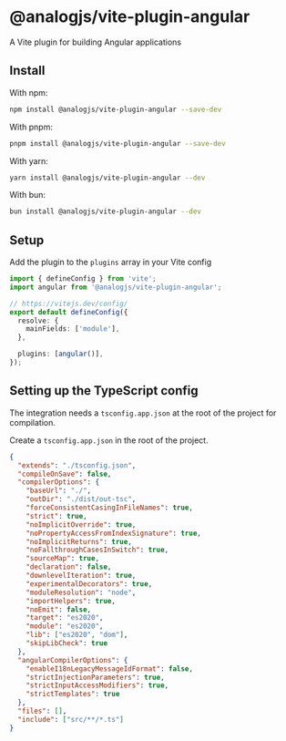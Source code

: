 # @analogjs/vite-plugin-angular

A Vite plugin for building Angular applications

## Install

With npm:

```sh
npm install @analogjs/vite-plugin-angular --save-dev
```

With pnpm:

```sh
pnpm install @analogjs/vite-plugin-angular --save-dev
```

With yarn:

```sh
yarn install @analogjs/vite-plugin-angular --dev
```

With bun:

```sh
bun install @analogjs/vite-plugin-angular --dev
```

## Setup

Add the plugin to the `plugins` array in your Vite config

```ts
import { defineConfig } from 'vite';
import angular from '@analogjs/vite-plugin-angular';

// https://vitejs.dev/config/
export default defineConfig({
  resolve: {
    mainFields: ['module'],
  },

  plugins: [angular()],
});
```

## Setting up the TypeScript config

The integration needs a `tsconfig.app.json` at the root of the project for compilation.

Create a `tsconfig.app.json` in the root of the project.

```json
{
  "extends": "./tsconfig.json",
  "compileOnSave": false,
  "compilerOptions": {
    "baseUrl": "./",
    "outDir": "./dist/out-tsc",
    "forceConsistentCasingInFileNames": true,
    "strict": true,
    "noImplicitOverride": true,
    "noPropertyAccessFromIndexSignature": true,
    "noImplicitReturns": true,
    "noFallthroughCasesInSwitch": true,
    "sourceMap": true,
    "declaration": false,
    "downlevelIteration": true,
    "experimentalDecorators": true,
    "moduleResolution": "node",
    "importHelpers": true,
    "noEmit": false,
    "target": "es2020",
    "module": "es2020",
    "lib": ["es2020", "dom"],
    "skipLibCheck": true
  },
  "angularCompilerOptions": {
    "enableI18nLegacyMessageIdFormat": false,
    "strictInjectionParameters": true,
    "strictInputAccessModifiers": true,
    "strictTemplates": true
  },
  "files": [],
  "include": ["src/**/*.ts"]
}
```
